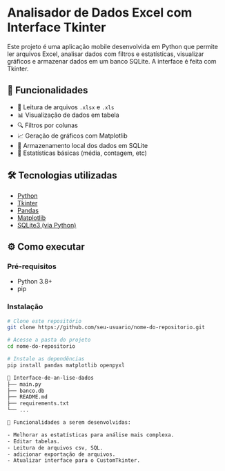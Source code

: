 # Analisador de Dados Excel com Interface Tkinter

Este projeto é uma aplicação mobile desenvolvida em Python que permite ler arquivos Excel, analisar dados com filtros e estatísticas, visualizar gráficos e armazenar dados em um banco SQLite. A interface é feita com Tkinter.

## 📌 Funcionalidades

- 📂 Leitura de arquivos `.xlsx` e `.xls`
- 📊 Visualização de dados em tabela
- 🔍 Filtros por colunas
- 📈 Geração de gráficos com Matplotlib
- 📁 Armazenamento local dos dados em SQLite
- 📄 Estatísticas básicas (média, contagem, etc)

## 🛠 Tecnologias utilizadas

- [Python](https://www.python.org/)
- [Tkinter](https://docs.python.org/3/library/tkinter.html)
- [Pandas](https://pandas.pydata.org/)
- [Matplotlib](https://matplotlib.org/)
- [SQLite3 (via Python)](https://docs.python.org/3/library/sqlite3.html)

## ⚙️ Como executar

### Pré-requisitos

- Python 3.8+
- pip

### Instalação

```bash
# Clone este repositório
git clone https://github.com/seu-usuario/nome-do-repositorio.git

# Acesse a pasta do projeto
cd nome-do-repositorio

# Instale as dependências
pip install pandas matplotlib openpyxl

📁 Interface-de-an-lise-dados
├── main.py
├── banco.db
├── README.md
├── requirements.txt
└── ...

📍 Funcionalidades a serem desenvolvidas:

- Melhorar as estatísticas para análise mais complexa.
- Editar tabelas.
- Leitura de arquivos csv, SQL.
- adicionar exportação de arquivos.
- Atualizar interface para o CustomTkinter.



